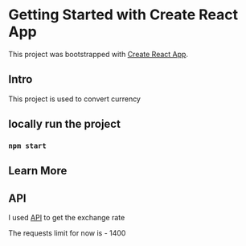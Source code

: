 # Getting Started with Create React App

This project was bootstrapped with [Create React App](https://github.com/facebook/create-react-app).

## Intro
This project is used to convert currency

## locally run the project

### `npm start`

## Learn More

## API

I used [API](https://www.exchangerate-api.com/docs/overview) to get the exchange rate

The requests limit for now is - 1400